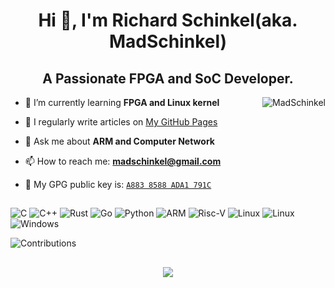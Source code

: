 <h1 align="center">Hi 👋, I'm Richard Schinkel(aka. MadSchinkel)</h1>
<h2 align="center">A Passionate FPGA and SoC Developer.</h2>

<img align="right" src="https://github-readme-stats.vercel.app/api?username=MadSchinkel&theme=dark&show_icons=true&locale=en" alt="MadSchinkel">

- 🌱 I’m currently learning **FPGA and Linux kernel**

- 📝 I regularly write articles on [My GitHub Pages](https://madschinkel.github.io/blog/)

- 💬 Ask me about **ARM and Computer Network**

- 📫 How to reach me: **[madschinkel@gmail.com](mailto:madschinkel@gmail.com)**

- 🔑 My GPG public key is: [`A883 8588 ADA1 791C`](https://keys.openpgp.org/vks/v1/by-fingerprint/F812ECBCBDB26C79C3A93B32A8838588ADA1791C)

## 

![C](https://img.shields.io/badge/c-%2300599C.svg?style=for-the-badge&logo=c&logoColor=white) ![C++](https://img.shields.io/badge/c++-%2300599C.svg?style=for-the-badge&logo=c%2B%2B&logoColor=white) ![Rust](https://img.shields.io/badge/rust-%23000000.svg?style=for-the-badge&logo=rust&logoColor=white) ![Go](https://img.shields.io/badge/go-%2300ADD8.svg?style=for-the-badge&logo=go&logoColor=white) ![Python](https://img.shields.io/badge/python-3670A0?style=for-the-badge&logo=python&logoColor=white) ![ARM](https://img.shields.io/badge/ARM-%2300c1de?style=for-the-badge&logo=ARM&logoColor=white) ![Risc-V](https://img.shields.io/badge/RiscV-%232e326c.svg?style=for-the-badge&logo=riscv&logoColor=white) ![Linux](https://img.shields.io/badge/Linux-%23E57464.svg?style=for-the-badge&logo=linux&logoColor=white) ![Linux](https://img.shields.io/badge/Unix-%23E57464.svg?style=for-the-badge&logo=freebsd&logoColor=white) ![Windows](https://img.shields.io/badge/windows-%2346cbff.svg?style=for-the-badge&logo=windows&logoColor=white)

![Contributions](https://github.com/MadSchinkel/MadSchinkel/blob/main/dist/github-contribution-grid-snake-dark.svg)

##
<p align="center"><img src="https://profile-counter.glitch.me/MadSchinkel/count.svg" ></p>